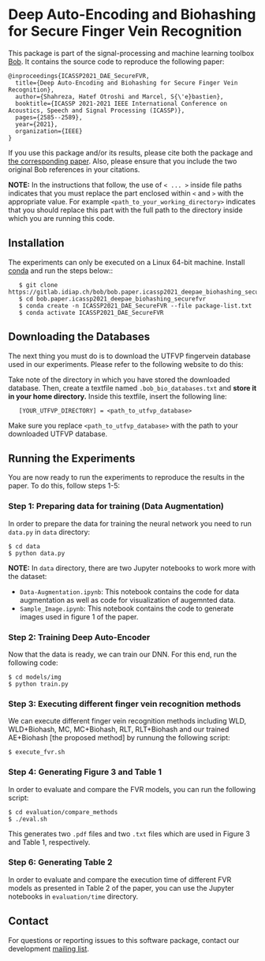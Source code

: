 # Deep Auto-Encoding and Biohashing for Secure Finger Vein Recognition

This package is part of the signal-processing and machine learning toolbox
[Bob](https://www.idiap.ch/software/bob). It contains the source code to reproduce the following paper:

```
@inproceedings{ICASSP2021_DAE_SecureFVR,
  title={Deep Auto-Encoding and Biohashing for Secure Finger Vein Recognition},
  author={Shahreza, Hatef Otroshi and Marcel, S{\'e}bastien},
  booktitle={ICASSP 2021-2021 IEEE International Conference on Acoustics, Speech and Signal Processing (ICASSP)},
  pages={2585--2589},
  year={2021},
  organization={IEEE}
}
```

If you use this package and/or its results, please cite both the package and [the corresponding paper](https://ieeexplore.ieee.org/abstract/document/9414498).  Also, please ensure that you include the two original Bob references in your citations.

**NOTE:** 
In the instructions that follow, the use of `< ... >` inside file paths indicates that you must replace the part enclosed within `<` and `>` with the appropriate value.  For example `<path_to_your_working_directory>` indicates that you should replace this part with the full path to the directory inside which you are running this code.  



## Installation

The experiments can only be executed on a Linux 64-bit machine.
Install [conda](https://conda.io) and run the steps below::
```
   $ git clone https://gitlab.idiap.ch/bob/bob.paper.icassp2021_deepae_biohashing_securefvr.git
   $ cd bob.paper.icassp2021_deepae_biohashing_securefvr
   $ conda create -n ICASSP2021_DAE_SecureFVR --file package-list.txt
   $ conda activate ICASSP2021_DAE_SecureFVR
```

## Downloading the Databases

The next thing you must do is to download the UTFVP fingervein database used in our experiments.  Please refer to the following website to do this: 

Take note of the directory in which you have stored the downloaded database.  Then, create a textfile named ``.bob_bio_databases.txt`` and **store it in your home directory.**  Inside this textfile, insert the following line:

```
   [YOUR_UTFVP_DIRECTORY] = <path_to_utfvp_database>
```

Make sure you replace `<path_to_utfvp_database>` with the path to your downloaded UTFVP database.



## Running the Experiments
You are now ready to run the experiments to reproduce the results in the paper.  To do this, follow steps 1-5:

### Step 1: Preparing data for training (Data Augmentation)
In order to prepare the data for training the neural network you need to run `data.py` in `data` directory:
```
$ cd data
$ python data.py
```

**NOTE:** In `data` directory, there are two Jupyter notebooks to work more with the dataset:
- `Data-Augmentation.ipynb`: This notebook contains the code for data augmentation as well as code for visualization of augemnted data.
- `Sample_Image.ipynb`: This notebook contains the code to generate images used in figure 1 of the paper.

### Step 2: Training Deep Auto-Encoder
Now that the data is ready, we can train our DNN. For this end, run the following code:
```
$ cd models/img
$ python train.py
```

### Step 3: Executing different finger vein recognition methods
We can execute different finger vein recognition methods including WLD, WLD+Biohash, MC, MC+Biohash, RLT, RLT+Biohash and our trained AE+Biohash [the proposed method] by runnung the following script:
```
$ execute_fvr.sh
```

### Step 4: Generating Figure 3 and Table 1
In order to evaluate and compare the FVR models, you can run the following script:
```
$ cd evaluation/compare_methods
$ ./eval.sh
```
This generates two `.pdf` files and two `.txt` files which are used in Figure 3 and Table 1, respectively.

### Step 6: Generating Table 2
In order to evaluate and compare the execution time of different FVR models as presented in Table 2 of the paper, you can use the Jupyter notebooks in `evaluation/time` directory.


## Contact

For questions or reporting issues to this software package, contact our
development [mailing list](https://www.idiap.ch/software/bob/discuss).